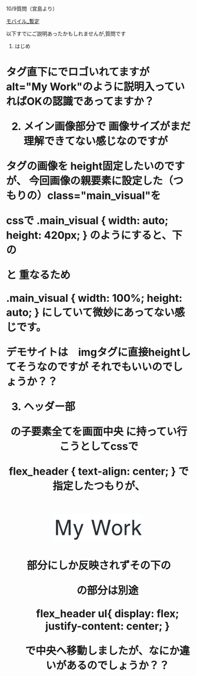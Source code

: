 
10/9質問（宮島より）

[モバイル_暫定](http://dev.csplan.work/miyajima/dojo_02_miyajima/)


以下すでにご説明あったかもしれませんが,質問です

1. はじめ
<h1>タグ直下に<a><img>でロゴいれてますが
alt="My Work"のように説明入っていればOKの認識であってますか？  

2. メイン画像部分で
画像サイズがまだ理解できてない感じなのですが
<main>
<div class="main_visual">
<img>タグの画像を
height固定したいのですが、
今回画像の親要素に設定した（つもりの）class="main_visual"を

cssで
.main_visual {
width: auto;
height: 420px;
}
のようにすると、下の<section id="about">と
重なるため

.main_visual {
width: 100%;
height: auto;
}
にしていて微妙にあってない感じです。

デモサイトは　imgタグに直接heightしてそうなのですが
それでもいいのでしょうか？？


3. ヘッダー部
<header id="flex_header" >の子要素全てを画面中央
に持ってい行こうとしてcssで

flex_header {
text-align: center;
}
で指定したつもりが、

<div class="logo">
<h1> <a href="#"><img src="img/logo.svg" alt="My Work"></a></h1>
</div>

部分にしか反映されずその下の
<nav><ul>の部分は別途

flex_header ul{
display: flex;
justify-content: center;
}

で中央へ移動しましたが、なにか違いがあるのでしょうか？？





